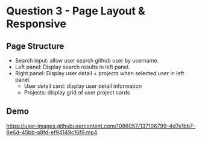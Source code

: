 # Question 3 - Page Layout & Responsive

## Page Structure

- Search input: allow user search github user by username.
- Left panel: Display search results in left panel.
- Right panel: Display user detail + projects when selected user in left panel.
  - User detail card: display user detail information
  - Projects: display grid of user project cards

## Demo

https://user-images.githubusercontent.com/1086057/137106799-4d7e1bb7-8e6d-45bb-a8fd-ef94149c16f9.mp4
